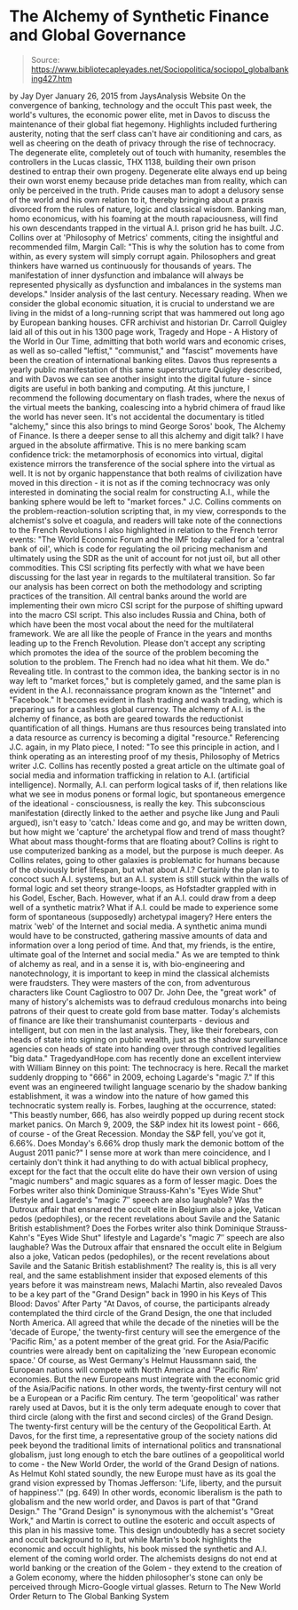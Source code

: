 # The Alchemy of Synthetic Finance and Global Governance

> Source: https://www.bibliotecapleyades.net/Sociopolitica/sociopol_globalbanking427.htm

by Jay Dyer January 26, 2015
from JaysAnalysis Website
On the convergence of banking, technology and the occult
This past week, the world's vultures, the economic power elite, met in Davos to discuss the maintenance of their global fiat hegemony.
Highlights included furthering austerity, noting that the serf class can't have air conditioning and cars, as well as cheering on the death of privacy through the rise of technocracy.
The degenerate elite, completely out of touch with humanity, resembles the controllers in the Lucas classic, THX 1138, building their own prison destined to entrap their own progeny.
Degenerate elite always end up being their own worst enemy because pride detaches man from reality, which can only be perceived in the truth.
Pride causes man to adopt a delusory sense of the world and his own relation to it, thereby bringing about a praxis divorced from the rules of nature, logic and classical wisdom.
Banking man, homo economicus, with his foaming at the mouth rapaciousness, will find his own descendants trapped in the virtual A.I. prison grid he has built.
J.C. Collins over at 'Philosophy of Metrics' comments, citing the insightful and recommended film, Margin Call:
"This is why the solution has to come from within, as every system will simply corrupt again. Philosophers and great thinkers have warned us continuously for thousands of years.
The manifestation of inner dysfunction and imbalance will always be represented physically as dysfunction and imbalances in the systems man develops."
Insider analysis of the last century.
Necessary reading.
When we consider the global economic situation, it is crucial to understand we are living in the midst of a long-running script that was hammered out long ago by European banking houses.
CFR archivist and historian Dr. Carroll Quigley laid all of this out in his 1300 page work, Tragedy and Hope - A History of the World in Our Time, admitting that both world wars and economic crises, as well as so-called "leftist," "communist," and "fascist" movements have been the creation of international banking elites.
Davos thus represents a yearly public manifestation of this same superstructure Quigley described, and with Davos we can see another insight into the digital future - since digits are useful in both banking and computing.
At this juncture, I recommend the following documentary on flash trades, where the nexus of the virtual meets the banking, coalescing into a hybrid chimera of fraud like the world has never seen.
It's not accidental the documentary is titled "alchemy," since this also brings to mind George Soros' book, The Alchemy of Finance.
Is there a deeper sense to all this alchemy and digit talk? I have argued in the absolute affirmative.
This is no mere banking scam confidence trick: the metamorphosis of economics into virtual, digital existence mirrors the transference of the social sphere into the virtual as well.
It is not by organic happenstance that both realms of civilization have moved in this direction - it is not as if the coming technocracy was only interested in dominating the social realm for constructing A.I., while the banking sphere would be left to "market forces."
J.C. Collins comments on the problem-reaction-solution scripting that, in my view, corresponds to the alchemist's solve et coagula, and readers will take note of the connections to the French Revolutions I also highlighted in relation to the French terror events:
"The World Economic Forum and the IMF today called for a 'central bank of oil', which is code for regulating the oil pricing mechanism and ultimately using the SDR as the unit of account for not just oil, but all other commodities.
This CSI scripting fits perfectly with what we have been discussing for the last year in regards to the multilateral transition. So far our analysis has been correct on both the methodology and scripting practices of the transition.
All central banks around the world are implementing their own micro CSI script for the purpose of shifting upward into the macro CSI script. This also includes Russia and China, both of which have been the most vocal about the need for the multilateral framework.
We are all like the people of France in the years and months leading up to the French Revolution. Please don't accept any scripting which promotes the idea of the source of the problem becoming the solution to the problem.
The French had no idea what hit them. We do."
Revealing title.
In contrast to the common idea, the banking sector is in no way left to "market forces," but is completely gamed, and the same plan is evident in the A.I. reconnaissance program known as the "Internet" and "Facebook."
It becomes evident in flash trading and wash trading, which is preparing us for a cashless global currency. The alchemy of A.I. is the alchemy of finance, as both are geared towards the reductionist quantification of all things.
Humans are thus resources being translated into a data resource as currency is becoming a digital "resource."
Referencing J.C. again, in my Plato piece, I noted:
"To see this principle in action, and I think operating as an interesting proof of my thesis, Philosophy of Metrics writer J.C. Collins has recently posted a great article on the ultimate goal of social media and information trafficking in relation to A.I. (artificial intelligence).
Normally, A.I. can perform logical tasks of if, then relations like what we see in modus ponens or formal logic, but spontaneous emergence of the ideational - consciousness, is really the key. This subconscious manifestation (directly linked to the aether and psyche like Jung and Pauli argued), isn't easy to 'catch.'
Ideas come and go, and may be written down, but how might we 'capture' the archetypal flow and trend of mass thought? What about mass thought-forms that are floating about? Collins is right to use computerized banking as a model, but the purpose is much deeper.
As Collins relates, going to other galaxies is problematic for humans because of the obviously brief lifespan, but what about A.I.? Certainly the plan is to concoct such A.I. systems, but an A.I. system is still stuck within the walls of formal logic and set theory strange-loops, as Hofstadter grappled with in his Godel, Escher, Bach.
However, what if an A.I. could draw from a deep well of a synthetic matrix? What if A.I. could be made to experience some form of spontaneous (supposedly) archetypal imagery?
Here enters the matrix 'web' of the Internet and social media. A synthetic anima mundi would have to be constructed, gathering massive amounts of data and information over a long period of time.
And that, my friends, is the entire, ultimate goal of the Internet and social media."
As we are tempted to think of alchemy as real, and in a sense it is, with bio-engineering and nanotechnology, it is important to keep in mind the classical alchemists were fraudsters.
They were masters of the con, from adventurous characters like Count Cagliostro to 007 Dr. John Dee, the "great work" of many of history's alchemists was to defraud credulous monarchs into being patrons of their quest to create gold from base matter.
Today's alchemists of finance are like their transhumanist counterparts - devious and intelligent, but con men in the last analysis.
They, like their forebears, con heads of state into signing on public wealth, just as the shadow surveillance agencies con heads of state into handing over through contrived legalities "big data."
TragedyandHope.com has recently done an excellent interview with William Binney on this point:
The technocracy is here.
Recall the market suddenly dropping to "666" in 2009, echoing Lagarde's "magic 7." If this event was an engineered twilight language scenario by the shadow banking establishment, it was a window into the nature of how gamed this technocratic system really is.
Forbes, laughing at the occurrence, stated:
"This beastly number, 666, has also weirdly popped up during recent stock market panics. On March 9, 2009, the S&P index hit its lowest point - 666, of course - of the Great Recession.
Monday the S&P fell, you've got it, 6.66%. Does Monday's 6.66% drop thusly mark the demonic bottom of the August 2011 panic?"
I sense more at work than mere coincidence, and I certainly don't think it had anything to do with actual biblical prophecy, except for the fact that the occult elite do have their own version of using "magic numbers" and magic squares as a form of lesser magic.
Does the Forbes writer also think Dominique Strauss-Kahn's "Eyes Wide Shut" lifestyle and Lagarde's "magic 7″ speech are also laughable? Was the Dutroux affair that ensnared the occult elite in Belgium also a joke, Vatican pedos (pedophiles), or the recent revelations about Savile and the Satanic British establishment?
Does the Forbes writer also think Dominique Strauss-Kahn's "Eyes Wide Shut" lifestyle and Lagarde's "magic 7″ speech are also laughable?
Was the Dutroux affair that ensnared the occult elite in Belgium also a joke, Vatican pedos (pedophiles), or the recent revelations about Savile and the Satanic British establishment?
The reality is, this is all very real, and the same establishment insider that exposed elements of this years before it was mainstream news, Malachi Martin, also revealed Davos to be a key part of the "Grand Design" back in 1990 in his Keys of This Blood:
Davos' After Party
"At Davos, of course, the participants already contemplated the third circle of the Grand Design, the one that included North America.
All agreed that while the decade of the nineties will be the 'decade of Europe,' the twenty-first century will see the emergence of the 'Pacific Rim,' as a potent member of the great grid. For the Asia/Pacific countries were already bent on capitalizing the 'new European economic space.'
Of course, as West Germany's Helmut Haussmann said, the European nations will compete with North America and 'Pacific Rim' economies.
But the new Europeans must integrate with the economic grid of the Asia/Pacific nations. In other words, the twenty-first century will not be a European or a Pacific Rim century.
The term 'geopolitical' was rather rarely used at Davos, but it is the only term adequate enough to cover that third circle (along with the first and second circles) of the Grand Design. The twenty-first century will be the century of the Geopolitical Earth.
At Davos, for the first time, a representative group of the society nations did peek beyond the traditional limits of international politics and transnational globalism, just long enough to etch the bare outlines of a geopolitical world to come - the New World Order, the world of the Grand Design of nations.
As Helmut Kohl stated soundly, the new Europe must have as its goal the grand vision expressed by Thomas Jefferson:
'Life, liberty, and the pursuit of happiness'."
(pg. 649)
In other words, economic liberalism is the path to globalism and the new world order, and Davos is part of that "Grand Design."
The "Grand Design" is synonymous with the alchemist's "Great Work," and Martin is correct to outline the esoteric and occult aspects of this plan in his massive tome.
This design undoubtedly has a secret society and occult background to it, but while Martin's book highlights the economic and occult highlights, his book missed the synthetic and A.I. element of the coming world order.
The alchemists designs do not end at world banking or the creation of the Golem - they extend to the creation of a Golem economy, where the hidden philosopher's stone can only be perceived through Micro-Google virtual glasses.
Return to The New World Order
Return to The Global Banking System
